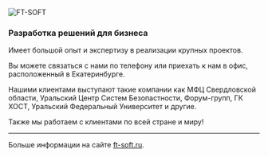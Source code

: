![FT-SOFT](https://sun9-53.userapi.com/c858216/v858216380/46d24/PyEBobWGCdE.jpg)


### Разработка решений для бизнеса

Имеет большой опыт и экспертизу в реализации крупных проектов. 

Вы можете связаться с нами по телефону или приехать к нам в офис, расположенный в Екатеринбурге.

Нашими клиентами выступают такие компании как МФЦ Свердловской области, Уральский Центр Систем Безопастности, Форум-групп, ГК ХОСТ, Уральский Федеральный Университет и другие. 

Также мы работаем с клиентами по всей стране и миру!

----

Больше информации на сайте [ft-soft.ru](https://ft-soft.ru).

